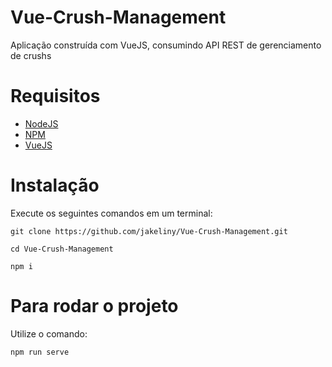 # Vue-Crush-Management
Aplicação construída com VueJS, consumindo API REST de gerenciamento de crushs

# Requisitos
- [NodeJS](https://nodejs.org/en/)
- [NPM](https://nodejs.org/en/)
- [VueJS](https://cli.vuejs.org/)

 # Instalação

Execute os seguintes comandos em um terminal:

```
git clone https://github.com/jakeliny/Vue-Crush-Management.git
```

```
cd Vue-Crush-Management
```

```
npm i
```

# Para rodar o projeto

Utilize o comando: 

```
npm run serve
```
